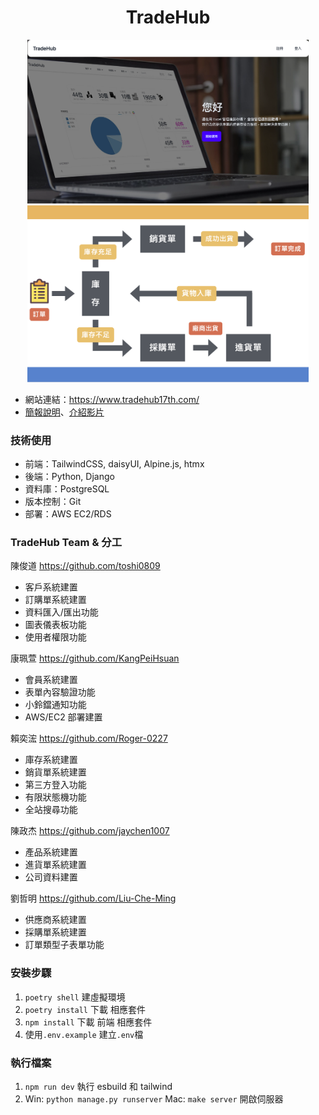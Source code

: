 <div align="center"><h1>TradeHub</h1></div>
<div align="center">
    <img src="/static/images/cover.png" alt="Image 1" width="450">
    <img src="/static/images/flow_chart.png" alt="Image 2" width="450">
</div>

- 網站連結：https://www.tradehub17th.com/
- [簡報說明](https://docs.google.com/presentation/d/1v2hQw_RKSWMy0oe8V-FXMv5XkIlaJOuUAqhZvGWlnzQ/edit#slide=id.p)、[介紹影片](https://youtu.be/xHtVyjpEEGk?si=yQsw16fvhiQ_Wjo6)

### 技術使用

- 前端：TailwindCSS, daisyUI, Alpine.js, htmx
- 後端：Python, Django
- 資料庫：PostgreSQL
- 版本控制：Git
- 部署：AWS EC2/RDS

### TradeHub Team & 分工

陳俊道
https://github.com/toshi0809

- 客戶系統建置
- 訂購單系統建置
- 資料匯入/匯出功能
- 圖表儀表板功能
- 使用者權限功能

康珮萱
https://github.com/KangPeiHsuan

- 會員系統建置
- 表單內容驗證功能
- 小鈴鐺通知功能
- AWS/EC2 部署建置

賴奕浤
https://github.com/Roger-0227

- 庫存系統建置
- 銷貨單系統建置
- 第三方登入功能
- 有限狀態機功能
- 全站搜尋功能

陳政杰
https://github.com/jaychen1007

- 產品系統建置
- 進貨單系統建置
- 公司資料建置

劉哲明
https://github.com/Liu-Che-Ming

- 供應商系統建置
- 採購單系統建置
- 訂單類型子表單功能

### 安裝步驟

1. `poetry shell` 建虛擬環境
2. `poetry install` 下載 相應套件
3. `npm install` 下載 前端 相應套件
4. 使用`.env.example` 建立`.env`檔

### 執行檔案

1. `npm run dev` 執行 esbuild 和 tailwind
2. Win: `python manage.py runserver` Mac: `make server` 開啟伺服器
